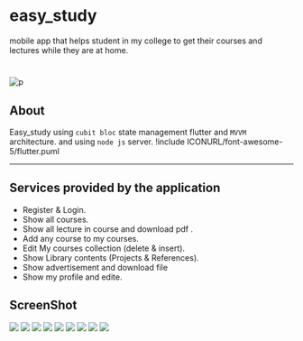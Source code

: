 # easy_study
mobile app that helps student in my college to get their courses and lectures while they are at home.
#
![p](p.jpg)

## About
Easy_study using `cubit bloc` state management flutter and `MVVM` architecture.
and using `node js` server.
!include ICONURL/font-awesome-5/flutter.puml
  - - - -
## Services provided by the application
* Register & Login.
* Show all courses.
* Show all lecture in course and download pdf .
* Add any course to my courses.
* Edit My courses collection (delete & insert).
* Show Library contents (Projects & References).
* Show advertisement and download file 
* Show my profile and edite.

## ScreenShot
![](11.jpg)
![](12.jpg)
![](13.jpg)
![](14.jpg)
![](15.jpg)
![](16.jpg)
![](17.jpg)
![](18.jpg)
![](19.jpg )

